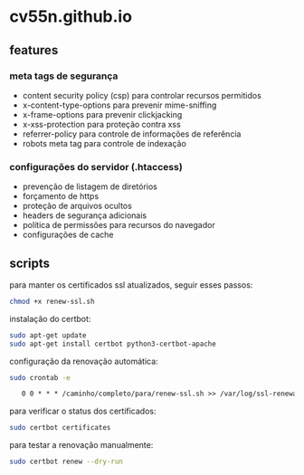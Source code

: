 # cv55n.github.io

## features

### meta tags de segurança

- content security policy (csp) para controlar recursos permitidos
- x-content-type-options para prevenir mime-sniffing
- x-frame-options para prevenir clickjacking
- x-xss-protection para proteção contra xss
- referrer-policy para controle de informações de referência
- robots meta tag para controle de indexação

### configurações do servidor (.htaccess)

- prevenção de listagem de diretórios
- forçamento de https
- proteção de arquivos ocultos
- headers de segurança adicionais
- política de permissões para recursos do navegador
- configurações de cache

## scripts

para manter os certificados ssl atualizados, seguir esses passos:

```bash
chmod +x renew-ssl.sh
```

instalação do certbot:

```bash
sudo apt-get update
sudo apt-get install certbot python3-certbot-apache
```

configuração da renovação automática:

```bash
sudo crontab -e
```

```txt
   0 0 * * * /caminho/completo/para/renew-ssl.sh >> /var/log/ssl-renewal.log 2>&1
```

para verificar o status dos certificados:

```bash
sudo certbot certificates
```

para testar a renovação manualmente:

```bash
sudo certbot renew --dry-run
```
